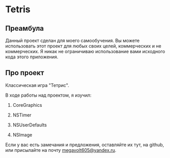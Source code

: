 Tetris
======

Преамбула
---------

Данный проект сделан для моего самообучения.
Вы можете использовать этот проект для любых своих целей, коммерческих и не коммерческих.
Я никак не ограничиваю использование вами исходного кода этого приложения.

Про проект
----------

Классическая игра "Тетрис".

В ходе работы над проектом, я изучил:

1. CoreGraphics

2. NSTimer

3. NSUserDefaults

4. NSImage

Если у вас есть замечания и предложения, оставляйте их тут, на github, или присылайте на почту megavolt605@yandex.ru.
